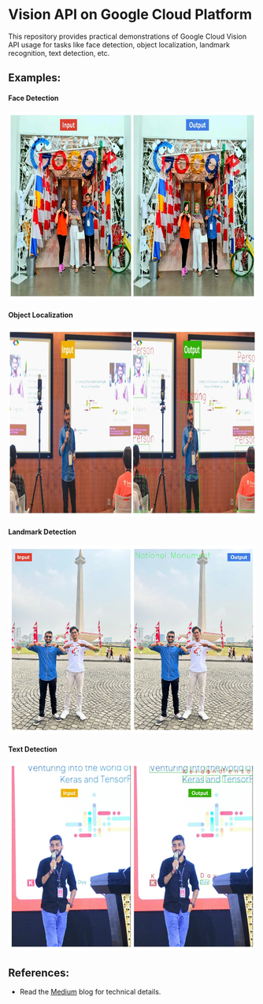 # Vision API on Google Cloud Platform
This repository provides practical demonstrations of Google Cloud Vision API usage for tasks like face detection, object localization, landmark recognition, text detection, etc.

## Examples:

#### Face Detection
<img src="https://github.com/NSTiwari/Vision-API-on-Google-Cloud-Platform/blob/main/examples/FaceDetection.png" width="785" height="382"/>


#### Object Localization
<img src="https://github.com/NSTiwari/Vision-API-on-Google-Cloud-Platform/blob/main/examples/ObjectLocalization.png" width="785" height="382"/>


#### Landmark Detection
<img src="https://github.com/NSTiwari/Vision-API-on-Google-Cloud-Platform/blob/main/examples/LandmarkDetection.png" width="785" height="382"/>


#### Text Detection
<img src="https://github.com/NSTiwari/Vision-API-on-Google-Cloud-Platform/blob/main/examples/TextDetection.png" width="785" height="382"/>

## References:
- Read the [Medium](https://tiwarinitin1999.medium.com/computer-vision-made-easy-with-google-cloud-vision-api-851f3a9be80e) blog for technical details.
